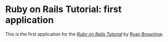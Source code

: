 # Ruby on Rails Tutorial: first application

This is the first application for the
[*Ruby on Rails Tutorial*](http://rbdesignd.com/)
by [Ryan Brownlow](http://rbdesingd.com/).